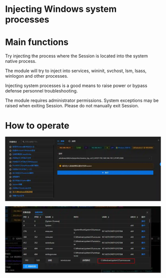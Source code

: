 # Injecting Windows system processes

# Main functions

Try injecting the process where the Session is located into the system native process.

The module will try to inject into services, wininit, svchost, lsm, lsass, winlogon and other processes.

Injecting system processes is a good means to raise power or bypass defense personnel troubleshooting.

The module requires administrator permissions. System exceptions may be raised when exiting Session. Please do not manually exit Session.

# How to operate

![1623390529840-4763f18e-2ba0-4b32-9871-a6d9a4015b27.webp](./img/R84Hwu1KaNMuoqwn/1623390529840-4763f18e-2ba0-4b32-9871-a6d9a4015b27-737922.webp)

![1623390556151-362bbc57-8708-471b-9351-9a3f42733f06.webp](./img/R84Hwu1KaNMuoqwn/1623390556151-362bbc57-8708-471b-9351-9a3f42733f06-786813.webp)


